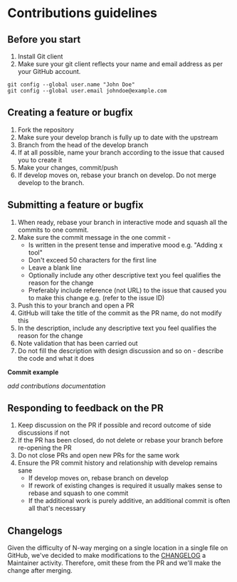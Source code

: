 # Contributions guidelines

## Before you start

1. Install Git client
2. Make sure your git client reflects your name and email address as per your GitHub account.

```
git config --global user.name "John Doe"
git config --global user.email johndoe@example.com
```

## Creating a feature or bugfix

1. Fork the repository
2. Make sure your develop branch is fully up to date with the upstream
3. Branch from the head of the develop branch
4. If at all possible, name your branch according to the issue that caused you to create it
5. Make your changes, commit/push
6. If develop moves on, rebase your branch on develop. Do not merge develop to the branch. 

## Submitting a feature or bugfix

1. When ready, rebase your branch in interactive mode and squash all the commits to one commit.
2. Make sure the commit message in the one commit -
   * Is written in the present tense and imperative mood e.g. "Adding x tool" 
   * Don't exceed 50 characters for the first line
   * Leave a blank line
   * Optionally include any other descriptive text you feel qualifies the reason for the change
   * Preferably include reference (not URL) to the issue that caused you to make this change e.g. (refer to the issue ID)
3. Push this to your branch and open a PR
4. GitHub will take the title of the commit as the PR name, do not modify this
5. In the description, include any descriptive text you feel qualifies the reason for the change
6. Note validation that has been carried out
7. Do not fill the description with design discussion and so on - describe the code and what it does

**Commit example**

_add contributions documentation_

## Responding to feedback on the PR

1. Keep discussion on the PR if possible and record outcome of side discussions if not
2. If the PR has been closed, do not delete or rebase your branch before re-opening the PR
3. Do not close PRs and open new PRs for the same work
4. Ensure the PR commit history and relationship with develop remains sane
   * If develop moves on, rebase branch on develop
   * If rework of existing changes is required it usually makes sense to rebase and squash to one commit
   * If the additional work is purely additive, an additional commit is often all that's necessary

## Changelogs

Given the difficulty of N-way merging on a single location in a single file on GitHub, we've decided to make modifications to the [CHANGELOG](./CHANGELOG.md) a Maintainer activity. Therefore, omit these from the PR and we'll make the change after merging.